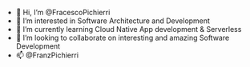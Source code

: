 - 👋 Hi, I’m @FracescoPichierri
- 👀 I’m interested in Software Architecture and Development
- 🌱 I’m currently learning Cloud Native App development & Serverless
- 💞️ I’m looking to collaborate on interesting and amazing Software Development
- 📫 @FranzPichierri

<!---
FranzPichierri/FranzPichierri is a ✨ special ✨ repository because its `README.md` (this file) appears on your GitHub profile.
You can click the Preview link to take a look at your changes.
--->
